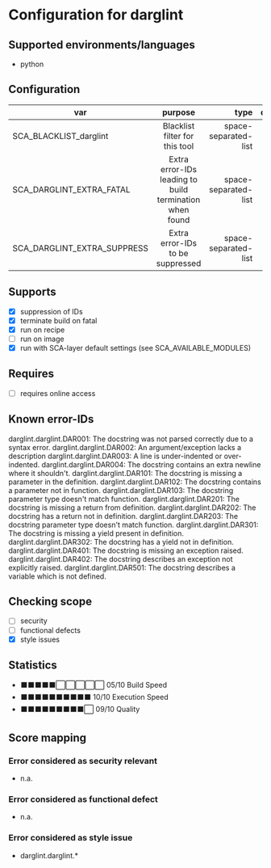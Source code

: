 # Configuration for darglint

## Supported environments/languages

* python

## Configuration

| var | purpose | type | default |
| ------------- |:-------------:| -----:| -----:
| SCA_BLACKLIST_darglint | Blacklist filter for this tool | space-separated-list | ""
| SCA_DARGLINT_EXTRA_FATAL | Extra error-IDs leading to build termination when found | space-separated-list | ""
| SCA_DARGLINT_EXTRA_SUPPRESS | Extra error-IDs to be suppressed | space-separated-list | ""

## Supports

* [x] suppression of IDs
* [x] terminate build on fatal
* [x] run on recipe
* [ ] run on image
* [x] run with SCA-layer default settings (see SCA_AVAILABLE_MODULES)

## Requires

* [ ] requires online access

## Known error-IDs

darglint.darglint.DAR001: The docstring was not parsed correctly due to a syntax error.
darglint.darglint.DAR002: An argument/exception lacks a description
darglint.darglint.DAR003: A line is under-indented or over-indented.
darglint.darglint.DAR004: The docstring contains an extra newline where it shouldn't.
darglint.darglint.DAR101: The docstring is missing a parameter in the definition.
darglint.darglint.DAR102: The docstring contains a parameter not in function.
darglint.darglint.DAR103: The docstring parameter type doesn't match function.
darglint.darglint.DAR201: The docstring is missing a return from definition.
darglint.darglint.DAR202: The docstring has a return not in definition.
darglint.darglint.DAR203: The docstring parameter type doesn't match function.
darglint.darglint.DAR301: The docstring is missing a yield present in definition.
darglint.darglint.DAR302: The docstring has a yield not in definition.
darglint.darglint.DAR401: The docstring is missing an exception raised.
darglint.darglint.DAR402: The docstring describes an exception not explicitly raised.
darglint.darglint.DAR501: The docstring describes a variable which is not defined.

## Checking scope

* [ ] security
* [ ] functional defects
* [x] style issues

## Statistics

* ⬛⬛⬛⬛⬛⬜⬜⬜⬜⬜ 05/10 Build Speed
* ⬛⬛⬛⬛⬛⬛⬛⬛⬛⬛ 10/10 Execution Speed
* ⬛⬛⬛⬛⬛⬛⬛⬛⬛⬜ 09/10 Quality

## Score mapping

### Error considered as security relevant

* n.a.

### Error considered as functional defect

* n.a.

### Error considered as style issue

* darglint.darglint.*
